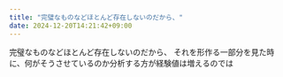 ```yaml
---
title: "完璧なものなどほとんど存在しないのだから、"
date: 2024-12-20T14:21:42+09:00
---
```

完璧なものなどほとんど存在しないのだから、
それを形作る一部分を見た時に、何がそうさせているのか分析する方が経験値は増えるのでは
